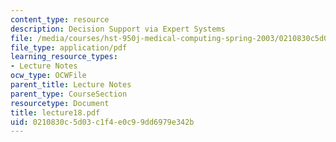 ```yaml
---
content_type: resource
description: Decision Support via Expert Systems
file: /media/courses/hst-950j-medical-computing-spring-2003/0210830c5d03c1f4e0c99dd6979e342b_lecture18.pdf
file_type: application/pdf
learning_resource_types:
- Lecture Notes
ocw_type: OCWFile
parent_title: Lecture Notes
parent_type: CourseSection
resourcetype: Document
title: lecture18.pdf
uid: 0210830c-5d03-c1f4-e0c9-9dd6979e342b
---
```

